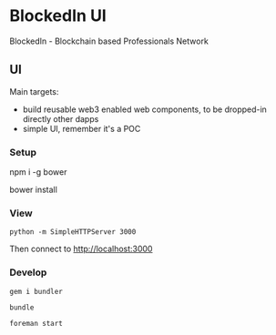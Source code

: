 # BlockedIn UI

BlockedIn - Blockchain based Professionals Network

## UI

Main targets:

- build reusable web3 enabled web components, to be dropped-in directly other dapps
- simple UI, remember it's a POC

### Setup

   npm i -g bower

   bower install

### View

    python -m SimpleHTTPServer 3000

Then connect to <http://localhost:3000>

### Develop

    gem i bundler

    bundle

    foreman start

